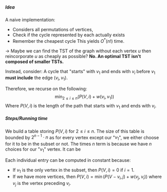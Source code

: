 ##### Idea

A naive implementation: 
- Considers all permutations of vertices, 
- Check if the cycle represented by each actually exists 
- Remember the cheapest cycle
This yields $O^*(n!)$ time. 

$\rightarrow$ Maybe we can find the TST of the graph without each vertex $u$ then reincorporate $u$ as cheaply as possible?
	 **No. An optimal TST isn't composed of smaller TSTs.** 

Instead, consider:
	A cycle that "starts" with $v_{1}$ and ends with $v_{i}$ before $v_{1}$ **must include** the edge $(v_{i}, v_{1})$. 

Therefore, we recurse on the following: 
$$\min_{2 \leq i \leq n}(P(V, i) + w(v_{i}, v_{1}))$$
Where $P(V,i)$ is the length of the path that starts with $v_{1}$ and ends with $v_{i}$. 

##### Steps/Running time

We build a table storing $P(V,i)$ for $2 \leq i \leq n$. 
	The size of this table is bounded by $2^{n-1}\cdot n$ as for every vertex except our "$v_{1}$", we either choose for it to be in the subset or not. The times $n$ term is because we have $n$ choices for our "$v_{1}$" vertex.
	It can be

Each individual entry can be computed in constant because: 

- If $v_{1}$ is the only vertex in the subset, then $P(V,i) = 0$ if $i=1$. 
- If we have more vertices, then $P(V, i) = \min(P(V - v_{i}, j) + w(v_{j}, v_{i}))$ where $v_{j}$ is the vertex preceding $v_{i}$.  